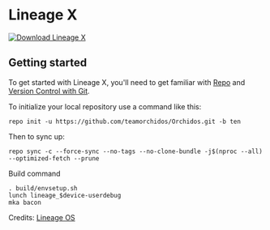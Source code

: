 Lineage X
===========
[![Download Lineage X](https://a.fsdn.com/con/app/sf-download-button)](https://sourceforge.net/projects/lineage-x/files/latest/download)

Getting started
---------------

To get started with Lineage X, you'll need to get
familiar with [Repo](https://source.android.com/source/using-repo.html) and [Version Control with Git](https://source.android.com/source/version-control.html).

To initialize your local repository use a command like this:
```
repo init -u https://github.com/teamorchidos/Orchidos.git -b ten
```
Then to sync up:
```
repo sync -c --force-sync --no-tags --no-clone-bundle -j$(nproc --all) --optimized-fetch --prune
```

Build command
```
. build/envsetup.sh
lunch lineage_$device-userdebug
mka bacon
```

Credits:
[Lineage OS](https://github.com/lineageos)
